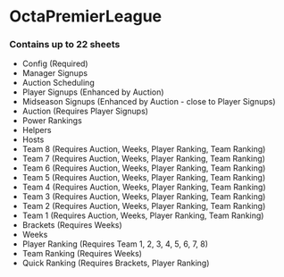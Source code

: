# OctaPremierLeague

### Contains up to 22 sheets

* Config (Required)
* Manager Signups
* Auction Scheduling 
* Player Signups (Enhanced by Auction)
* Midseason Signups (Enhanced by Auction - close to Player Signups)
* Auction (Requires Player Signups)
* Power Rankings
* Helpers
* Hosts
* Team 8 (Requires Auction, Weeks, Player Ranking, Team Ranking)
* Team 7 (Requires Auction, Weeks, Player Ranking, Team Ranking)
* Team 6 (Requires Auction, Weeks, Player Ranking, Team Ranking)
* Team 5 (Requires Auction, Weeks, Player Ranking, Team Ranking)
* Team 4 (Requires Auction, Weeks, Player Ranking, Team Ranking)
* Team 3 (Requires Auction, Weeks, Player Ranking, Team Ranking)
* Team 2 (Requires Auction, Weeks, Player Ranking, Team Ranking)
* Team 1 (Requires Auction, Weeks, Player Ranking, Team Ranking)
* Brackets (Requires Weeks)
* Weeks
* Player Ranking (Requires Team 1, 2, 3, 4, 5, 6, 7, 8)
* Team Ranking (Requires Weeks)
* Quick Ranking (Requires Brackets, Player Ranking)
